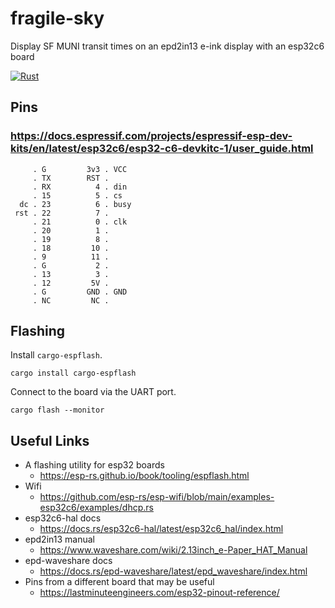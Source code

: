 # fragile-sky
Display SF MUNI transit times on an epd2in13 e-ink display with an esp32c6 board

[![Rust](https://github.com/ellishg/fragile-sky/actions/workflows/build.yml/badge.svg?branch=main)](https://github.com/ellishg/fragile-sky/actions/workflows/build.yml)

## Pins
### https://docs.espressif.com/projects/espressif-esp-dev-kits/en/latest/esp32c6/esp32-c6-devkitc-1/user_guide.html
```
     . G         3v3 . VCC
     . TX        RST .
     . RX          4 . din
     . 15          5 . cs
  dc . 23          6 . busy
 rst . 22          7 .
     . 21          0 . clk
     . 20          1 .
     . 19          8 .
     . 18         10 .
     . 9          11 .
     . G           2 .
     . 13          3 .
     . 12         5V .
     . G         GND . GND
     . NC         NC .
```

## Flashing
Install `cargo-espflash`.
```
cargo install cargo-espflash
```

Connect to the board via the UART port.
```
cargo flash --monitor
```

## Useful Links

* A flashing utility for esp32 boards
  * https://esp-rs.github.io/book/tooling/espflash.html
* Wifi
  * https://github.com/esp-rs/esp-wifi/blob/main/examples-esp32c6/examples/dhcp.rs
* esp32c6-hal docs
  * https://docs.rs/esp32c6-hal/latest/esp32c6_hal/index.html
* epd2in13 manual
  * https://www.waveshare.com/wiki/2.13inch_e-Paper_HAT_Manual
* epd-waveshare docs
  * https://docs.rs/epd-waveshare/latest/epd_waveshare/index.html
* Pins from a different board that may be useful
  * https://lastminuteengineers.com/esp32-pinout-reference/
